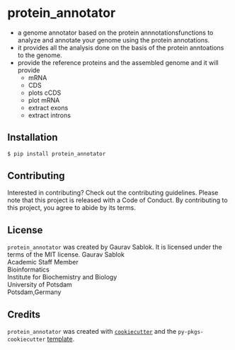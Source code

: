# protein_annotator
- a genome annotator based on the protein annnotationsfunctions to analyze and annotate your genome using the protein annotations.
- it provides all the analysis done on the basis of the protein anntoations to the genome.
- provide the reference proteins and the assembled genome and it will provide
   - mRNA
   - CDS
   - plots cCDS
   - plot mRNA
   - extract exons
   - extract introns 

## Installation
```bash
$ pip install protein_annotator
```

## Contributing
Interested in contributing? Check out the contributing guidelines. Please note that this project is released with a Code of Conduct. By contributing to this project, you agree to abide by its terms.

## License
`protein_annotator` was created by Gaurav Sablok. It is licensed under the terms of the MIT license. 
Gaurav Sablok \
Academic Staff Member \
Bioinformatics \
Institute for Biochemistry and Biology \
University of Potsdam \
Potsdam,Germany

## Credits

`protein_annotator` was created with [`cookiecutter`](https://cookiecutter.readthedocs.io/en/latest/) and the `py-pkgs-cookiecutter` [template](https://github.com/py-pkgs/py-pkgs-cookiecutter).

